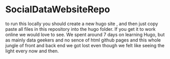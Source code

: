 # SocialDataWebsiteRepo
to run this locally you should create a new hugo site , and then just copy paste all files in this repository into the hugo folder. If you get it to work online we would love to see. We spent around 7 days on learning Hugo, but as mainly data geekers and no sence of html github pages and this whole jungle of front and back end we got lost even though we felt like seeing the light every now and then. 
